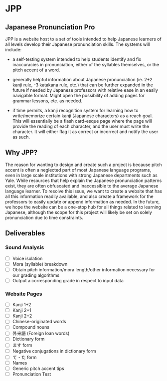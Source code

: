 # JPP
## Japanese Pronunciation Pro

JPP is a website host to a set of tools intended to help Japanese learners of all levels develop their Japanese pronunciation skills. The systems will include:

- a self-testing system intended to help students identify and fix inaccuracies in pronunciation, either of the syllables themselves, or the pitch accent of a word.

- generally helpful information about Japanese pronunciation (ie. 2+2 kanji rule, -3 katakana rule, etc.) that can be further expanded in the future if needed by Japanese professors with relative ease in an easily navigable format. Might open the possibility of adding pages for grammar lessons, etc. as needed.

- if time permits, a kanji recognition system for learning how to write/memorize certain kanji (Japanese characters) as a reach goal. This will essentially be a flash card-esque page where the page will provide the reading of each character, and the user must write the character. It will either flag it as correct or incorrect and notify the user as such.


## Why JPP?

The reason for wanting to design and create such a project is because pitch accent is often a neglected part of most Japanese language programs, even in large scale institutions with strong Japanese departments such as Yale. While resources that help explain the Japanese pronunciation patterns exist, they are often obfuscated and inaccessible to the average Japanese language learner. To resolve this issue, we want to create a website that has all this information readily available, and also create a framework for the professors to easily update or append information as needed. In the future, we hope the website can be a one-stop hub for all things related to learning Japanese, although the scope for this project will likely be set on solely pronunciation due to time constraints.

## Deliverables
### Sound Analysis
- [ ] Voice isolation
- [ ] Mora (syllable) breakdown
- [ ] Obtain pitch information/mora length/other information necessary for our grading algorithms
- [ ] Output a corresponding grade in respect to input data

### Website Pages
- [ ] Kanji 1+2
- [ ] Kanji 2+1
- [ ] Kanji 2+2
- [ ] Chinese-originated words
- [ ] Compound nouns
- [ ] 外来語 (Foreign loan words)
- [ ] Dictionary form
- [ ] ます form
- [ ] Negative conjugations in dictionary form
- [ ] て・た form
- [ ] Names
- [ ] Generic pitch accent tips
- [ ] Pronunciation Test
